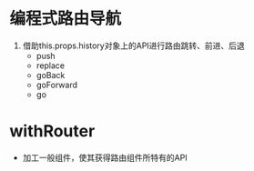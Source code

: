 # 编程式路由导航
1. 借助this.props.history对象上的API进行路由跳转、前进、后退
    - push
    - replace
    - goBack
    - goForward
    - go

# withRouter
- 加工一般组件，使其获得路由组件所特有的API